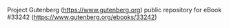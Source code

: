 Project Gutenberg (https://www.gutenberg.org) public repository for eBook #33242 (https://www.gutenberg.org/ebooks/33242)
